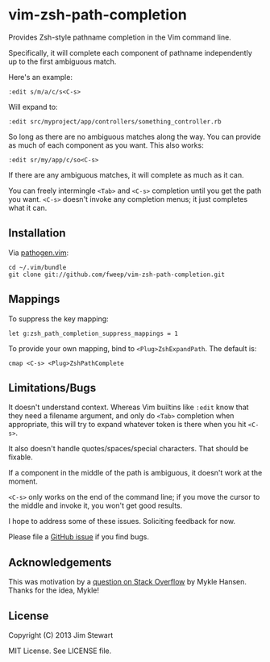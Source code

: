 vim-zsh-path-completion
=======================

Provides Zsh-style pathname completion in the Vim command line.

Specifically, it will complete each component of pathname independently
up to the first ambiguous match.

Here's an example:

    :edit s/m/a/c/s<C-s>

Will expand to:

    :edit src/myproject/app/controllers/something_controller.rb

So long as there are no ambiguous matches along the way.  You can
provide as much of each component as you want.  This also works:

    :edit sr/my/app/c/so<C-s>

If there are any ambiguous matches, it will complete as much as it can.

You can freely intermingle `<Tab>` and `<C-s>` completion until you get
the path you want.  `<C-s>` doesn't invoke any completion menus; it just
completes what it can.

Installation
------------

Via [pathogen.vim](https://github.com/tpope/vim-pathogen):

    cd ~/.vim/bundle
    git clone git://github.com/fweep/vim-zsh-path-completion.git

Mappings
--------

To suppress the key mapping:

    let g:zsh_path_completion_suppress_mappings = 1

To provide your own mapping, bind to `<Plug>ZshExpandPath`.  The default
is:

    cmap <C-s> <Plug>ZshPathComplete

Limitations/Bugs
----------------

It doesn't understand context.  Whereas Vim builtins like `:edit` know
that they need a filename argument, and only do `<Tab>` completion when
appropriate, this will try to expand whatever token is there when you
hit `<C-s>`.

It also doesn't handle quotes/spaces/special characters.  That should be
fixable.

If a component in the middle of the path is ambiguous, it doesn't work
at the moment.

`<C-s>` only works on the end of the command line; if you move the
cursor to the middle and invoke it, you won't get good results.

I hope to address some of these issues.  Soliciting feedback for now.

Please file a [GitHub
issue](https://github.com/fweep/vim-zsh-path-completion/issues) if you find bugs.

Acknowledgements
----------------

This was motivation by a [question on Stack
Overflow](http://stackoverflow.com/questions/15581845/how-to-autocomplete-file-paths-in-vim-just-like-in-zsh)
by Mykle Hansen.  Thanks for the idea, Mykle!

License
-------

Copyright (C) 2013 Jim Stewart

MIT License.  See LICENSE file.
